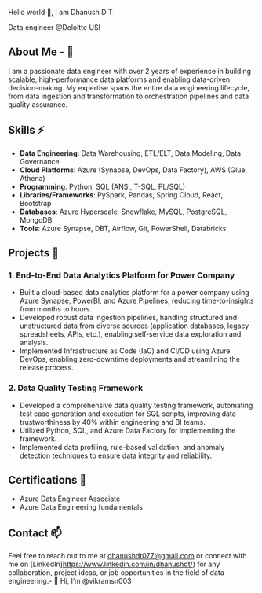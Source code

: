 
Hello world 👋, I am Dhanush D T

Data engineer @Deloitte USI
## About Me - 👀
I am a passionate data engineer with over 2 years of experience in building scalable, high-performance data platforms and enabling data-driven decision-making. My expertise spans the entire data engineering lifecycle, from data ingestion and transformation to orchestration pipelines and data quality assurance.
 
## Skills ⚡
 
- **Data Engineering**: Data Warehousing, ETL/ELT, Data Modeling, Data Governance
- **Cloud Platforms**: Azure (Synapse, DevOps, Data Factory), AWS (Glue, Athena)
- **Programming**: Python, SQL (ANSI, T-SQL, PL/SQL)
- **Libraries/Frameworks**: PySpark, Pandas, Spring Cloud, React, Bootstrap
- **Databases**: Azure Hyperscale, Snowflake, MySQL, PostgreSQL, MongoDB
- **Tools**: Azure Synapse, DBT, Airflow, Git, PowerShell, Databricks
 
## Projects 🌱
 
### 1. End-to-End Data Analytics Platform for Power Company
 
- Built a cloud-based data analytics platform for a power company using Azure Synapse, PowerBI, and Azure Pipelines, reducing time-to-insights from months to hours.
- Developed robust data ingestion pipelines, handling structured and unstructured data from diverse sources (application databases, legacy spreadsheets, APIs, etc.), enabling self-service data exploration and analysis.
- Implemented Infrastructure as Code (IaC) and CI/CD using Azure DevOps, enabling zero-downtime deployments and streamlining the release process.
 
### 2. Data Quality Testing Framework
 
- Developed a comprehensive data quality testing framework, automating test case generation and execution for SQL scripts, improving data trustworthiness by 40% within engineering and BI teams.
- Utilized Python, SQL, and Azure Data Factory for implementing the framework.
- Implemented data profiling, rule-based validation, and anomaly detection techniques to ensure data integrity and reliability.
 
## Certifications 🌟
 
- Azure Data Engineer Associate
- Azure Data Engineering fundamentals
 
## Contact 📫
 
Feel free to reach out to me at dhanushdt077@gmail.com or connect with me on [LinkedIn]https://www.linkedin.com/in/dhanushdt/) for any collaboration, project ideas, or job opportunities in the field of data engineering.- 👋 Hi, I’m @vikramsn003

